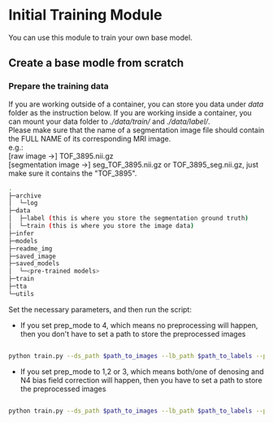 # **Initial Training Module**
You can use this module to train your own base model.
## **Create a base modle from scratch**
### Prepare the training data
If you are working outside of a container, you can store you data under *data* folder as the instruction below. If you are working inside a container, you can mount your data folder to *./data/train/* and  *./data/label/*.\
Please make sure that the name of a segmentation image file should contain the FULL NAME of its corresponding MRI image. \
e.g.:\
[raw image ->] TOF_3895.nii.gz\
[segmentation image ->] seg_TOF_3895.nii.gz or TOF_3895_seg.nii.gz, just make sure it contains the "TOF_3895".


```bash
.
├─archive
│  └─log
├─data
│  ├─label (this is where you store the segmentation ground truth)
│  └─train (this is where you store the image data)
├─infer
├─models
├─readme_img
├─saved_image
├─saved_models
│  └─<pre-trained models>
├─train
├─tta
└─utils
```

Set the necessary parameters, and then run the script:
- If you set prep_mode to 4, which means no preprocessing will happen, then you don't have to set a path to store the preprocessed images
```bash

python train.py --ds_path $path_to_images --lb_path $path_to_labels --prep_mode 4 --ep $n_epochs --lr 1e-3 --outmo $path_to_model

```

- If you set prep_mode to 1,2 or 3, which means both/one of denosing and N4 bias field correction will happen, then you have to set a path to store the preprocessed images
```bash

python train.py --ds_path $path_to_images --lb_path $path_to_labels --prep_mode 1 --ps_path $path_to_preprocessed --ep $n_epochs --lr 1e-3 --outmo $path_to_model

```
